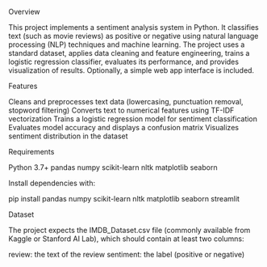Overview

This project implements a sentiment analysis system in Python. It classifies text (such as movie reviews) as positive or negative using natural language processing (NLP) techniques and machine learning. The project uses a standard dataset, applies data cleaning and feature engineering, trains a logistic regression classifier, evaluates its performance, and provides visualization of results. Optionally, a simple web app interface is included.

Features

Cleans and preprocesses text data (lowercasing, punctuation removal, stopword filtering)
Converts text to numerical features using TF-IDF vectorization
Trains a logistic regression model for sentiment classification
Evaluates model accuracy and displays a confusion matrix
Visualizes sentiment distribution in the dataset

Requirements

Python 3.7+
pandas
numpy
scikit-learn
nltk
matplotlib
seaborn

Install dependencies with:

pip install pandas numpy scikit-learn nltk matplotlib seaborn streamlit

Dataset

The project expects the IMDB_Dataset.csv file (commonly available from Kaggle or Stanford AI Lab), which should contain at least two columns:

review: the text of the review
sentiment: the label (positive or negative)
